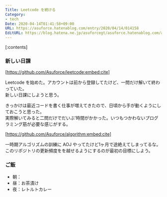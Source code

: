 ```yaml
---
Title: Leetcode を続ける
Category:
- tech
Date: 2020-04-14T01:41:58+09:00
URL: https://asuforce.hatenablog.com/entry/2020/04/14/014158
EditURL: https://blog.hatena.ne.jp/asuforcegt/asuforce.hatenablog.com/atom/entry/26006613549574716
---
```


[:contents]

###  新しい日課

[https://github.com/Asuforce/leetcode:embed:cite]

Leetcode を始めた。アカウントは前から登録してたけど、一問だけ解いて終わっていた。  
新しい日課にしようと思う。

きっかけは最近コードを書く仕事が増えてきたので、日頃から手が動くようにしておこうと思った。  
実際解いてみると二問だけでだいぶ’時間がかかった。いつもつかわないプログラミング筋が必要な感じがする。

[https://github.com/Asuforce/algorithm:embed:cite]

一時期アルゴリズムの訓練に AOJ やってたけど1ヶ月で途絶えてしまってるな。  
このリポジトリの更新頻度をを越せるようにするのが最初の目標にしよう。

### ご飯

- 朝：
- 昼：お茶漬け
- 夜：レトルトカレー
